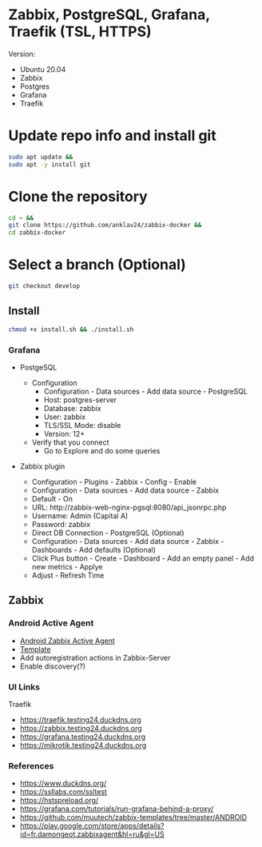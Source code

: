 # Zabbix, PostgreSQL, Grafana, Traefik (TSL, HTTPS)

Version:
- Ubuntu 20.04
- Zabbix
- Postgres
- Grafana
- Traefik

# Update repo info and install git
```bash
sudo apt update &&
sudo apt -y install git
```

# Clone the repository
```bash
cd ~ &&
git clone https://github.com/anklav24/zabbix-docker &&
cd zabbix-docker
```

# Select a branch (Optional)
```bash
git checkout develop
```

## Install
```bash
chmod +x install.sh && ./install.sh
```

### Grafana
- PostgeSQL
  - Configuration
    - Configuration - Data sources - Add data source - PostgreSQL
    - Host: postgres-server
    - Database: zabbix
    - User: zabbix
    - TLS/SSL Mode: disable
    - Version: 12+
  - Verify that you connect
    - Go to Explore and do some queries


- Zabbix plugin
  - Configuration - Plugins - Zabbix - Config - Enable
  - Configuration - Data sources - Add data source - Zabbix
  - Default - On
  - URL: http://zabbix-web-nginx-pgsql:8080/api_jsonrpc.php
  - Username: Admin  (Capital A)
  - Password: zabbix
  - Direct DB Connection - PostgreSQL (Optional)
  - Configuration - Data sources - Add data source - Zabbix - Dashboards - Add defaults (Optional)
  - Click Plus button - Create - Dashboard - Add an empty panel - Add new metrics - Applye
  - Adjust - Refresh Time

## Zabbix
### Android Active Agent
- [Android Zabbix Active Agent](https://play.google.com/store/apps/details?id=fr.damongeot.zabbixagent&hl=ru&gl=US)
- [Template](https://github.com/muutech/zabbix-templates/tree/master/ANDROID)
- Add autoregistration actions in Zabbix-Server
- Enable discovery(?)

### UI Links
Traefik
- https://traefik.testing24.duckdns.org
- https://zabbix.testing24.duckdns.org
- https://grafana.testing24.duckdns.org
- https://mikrotik.testing24.duckdns.org

### References
- https://www.duckdns.org/
- https://ssllabs.com/ssltest
- https://hstspreload.org/
- https://grafana.com/tutorials/run-grafana-behind-a-proxy/
- https://github.com/muutech/zabbix-templates/tree/master/ANDROID
- https://play.google.com/store/apps/details?id=fr.damongeot.zabbixagent&hl=ru&gl=US
